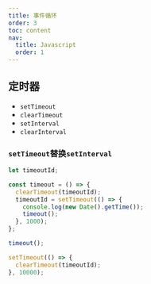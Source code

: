 ```yaml
---
title: 事件循环
order: 3
toc: content
nav:
  title: Javascript
  order: 1
---
```


## 定时器

- `setTimeout`
- `clearTimeout`
- `setInterval`
- `clearInterval`

### `setTimeout`替换`setInterval`

```javascript
let timeoutId;

const timeout = () => {
  clearTimeout(timeoutId);
  timeoutId = setTimeout(() => {
    console.log(new Date().getTime());
    timeout();
  }, 1000);
};

timeout();

setTimeout(() => {
  clearTimeout(timeoutId);
}, 10000);
```
